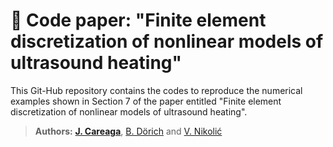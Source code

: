 # 📌 Code paper: "Finite element discretization of nonlinear models of ultrasound heating"

This Git-Hub repository contains the codes to reproduce the numerical examples shown in Section 7 of the paper entitled "Finite element discretization of nonlinear models of ultrasound heating".

> **Authors:** [**J. Careaga**](https://www.researchgate.net/profile/Julio-Careaga),    [B. Dörich](https://github.com/BenjaminDoerich)    and    [V. Nikolić](https://vanjanikolic.net/)
